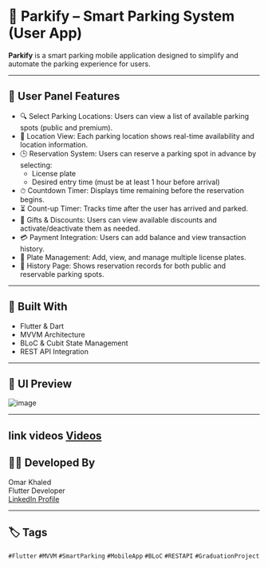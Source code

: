 # 🚗 Parkify – Smart Parking System (User App)

**Parkify** is a smart parking mobile application designed to simplify and automate the parking experience for users.

---

## 👤 User Panel Features

- 🔍 Select Parking Locations: Users can view a list of available parking spots (public and premium).
- 📍 Location View: Each parking location shows real-time availability and location information.
- 🕒 Reservation System: Users can reserve a parking spot in advance by selecting:
  - License plate
  - Desired entry time (must be at least 1 hour before arrival)
- ⏱ Countdown Timer: Displays time remaining before the reservation begins.
- ⏳ Count-up Timer: Tracks time after the user has arrived and parked.
- 🎁 Gifts & Discounts: Users can view available discounts and activate/deactivate them as needed.
- 💳 Payment Integration: Users can add balance and view transaction history.
- 🚗 Plate Management: Add, view, and manage multiple license plates.
- 📜 History Page: Shows reservation records for both public and reservable parking spots.

---

## 📱 Built With

- Flutter & Dart
- MVVM Architecture
- BLoC & Cubit State Management
- REST API Integration

---

## 📸 UI Preview

![image](https://github.com/user-attachments/assets/29c66aff-c6c0-470e-87c3-37ed944903fc)

---
link videos
[Videos](https://drive.google.com/drive/folders/11eh6QYlDj93tCQoBidV0Z55gNJsBqdSG)
---
## 🙋‍♂️ Developed By

Omar Khaled  
Flutter Developer  
[LinkedIn Profile](www.linkedin.com/in/omar-khaled-mahmoud-ali) 

---

## 🏷️ Tags

`#Flutter` `#MVVM` `#SmartParking` `#MobileApp` `#BLoC` `#RESTAPI` `#GraduationProject`
